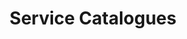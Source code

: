 ---
title: "Service Catalogues"
description: ""
image: "images/catalogues/header-bg.jpg"
keywords: [""]
draft: false
layout: "service-catalogues"

service_catalogues:
  - content: |
        ## [Embedded Systems Service Catalogue](https://cloud.3mdeb.com/index.php/s/JQcWeNLDEkD542q)
        {.h3}

        Our embedded systems specialists have extensive experience in many commercial projects. We are registered Yocto Participants and masters in Amazon Web Services integration, board bring-up and BSP development. If you are looking for a specific solution, be sure to check the catalogue above in which you will find technologies we are familiar with: programming languages, operating-systems and bootloaders, tools and libraries, hardware experience, reference and open source projects we contributed in.
    image: "images/catalogues/banner-image.png"

  - content: |
        ## [OSFV Service Catalogue](https://cloud.3mdeb.com/index.php/s/DMEgZzKMMTC2j9b)
        {.h3}

        Huge responsibilities of Validation Team in a project delivery process are something worth mentioning. One may say that the validation part of the successful product deployment is not as great as we claim, but we are not changing our minds. We focus on verification every, even the smallest project requirement and preparing detailed customer documentation and final reports. Check out our catalogue with many reference projects and technologies in which we have experience.        
    image: ""

  - content: |
        ## [Firmware Catalogue](https://cloud.3mdeb.com/index.php/s/sBwjCYR3xjPSN3a)
        {.h3}

        We’re hands-on firmware experts with years of experience writing elegant, scalable and custom code for clients. Our team of engineers brings broad and expansive UEFI, coreboot and hypervisors knowledge to the projects we take on. Do you want to be a part of the growing open source community and enable your platform with open solutions? Don’t waste any time and dive into firmware catalogue content with reference projects, technologies and many more!
    image: ""

  - content: |
        ## [Flashing Firmware Catalogue](https://cloud.3mdeb.com/index.php/s/GFdEdMHiqAcfRxT)
        {.h3}

        **Why should I flash my device?** Many people use non-free boot firmware, even if they use GNU/Linux. Non-free BIOS/UEFI firmware is vulnerable, may contain backdoors and severe bugs. It can also be slow, and you are left helpless at the mercy of the developers. coreboot is fully free software, where anyone can contribute or inspect its code.
    image: ""

  - content: |
        ## [Regression Testing Solutions Catalogue](https://cloud.3mdeb.com/index.php/s/HTpREbsMeb3HRJR)
        {.h3}

        Regression testing is a concept of validation practice which brings the answer to one of the most frequently asked questions: **Does the new revision of the product is working as expected?** With regression testing, we can confirm, that a recent version of the hardware and/or embedded firmware has not adversely affected existing features.
    image: ""

  - content: |
        ## [SRTM Deployment Catalogue](https://cloud.3mdeb.com/index.php/s/LPmaiaLoQC8raLT)
        {.h3}

        **SRTM** (Static Root of Trust Measurement) is a technology which uses TPM (Trusted Platform Module) and cryptographic techniques to provide measurements of software and platform components so that system software as well as local and remote management applications may use those measurements to make trust decisions. It is used to protect BIOS, firmware and software from malicious attacks on a very low level. 3mdeb security engineers have enabled SRTM on numerous platforms as an open source implementation, and have a decent experience in its development.
    image: ""


---